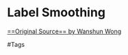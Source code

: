 # Label Smoothing
[==Original Source== by Wanshun Wong](https://towardsdatascience.com/what-is-label-smoothing-108debd7ef06)

#Tags